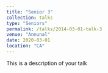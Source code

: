 ```yaml
---
title: "Senior 3"
collection: talks
type: "Seniors"
permalink: /talks/2014-03-01-talk-3
venue: "Annunal"
date: 2020-03-01
location: "CA"
---
```


This is a description of your  talk
